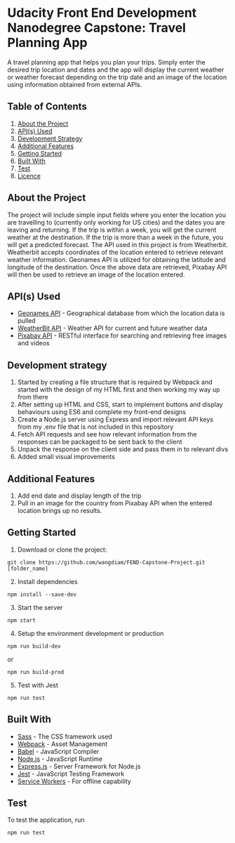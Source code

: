 # Udacity Front End Development Nanodegree Capstone: Travel Planning App

A travel planning app that helps you plan your trips. Simply enter the desired trip location and dates and the app will display the current weather or weather forecast depending on the trip date and an image of the location using information obtained from external APIs.

## Table of Contents

1. [About the Project](#about-the-project)
2. [API(s) Used](#apis(s)-used)
3. [Development Strategy](#development-strategy)
4. [Additional Features](#additional-features)
5. [Getting Started](#getting-started) 
6. [Built With](#built-with)
7. [Test](#test)
8. [Licence](#licence)

## About the Project

The project will include simple input fields where you enter the location you are travelling to (currently only working for US cities) and the dates you are leaving and returning. If the trip is within a week, you will get the current weather at the destination. If the trip is more than a week in the future, you will get a predicted forecast. The API used in this project is from Weatherbit. Weatherbit accepts coordinates of the location entered to retrieve relevant weather information. Geonames API is utilized for obtaining the latitude and longitude of the destination. Once the above data are retrieved, Pixabay API will then be used to retrieve an image of the location entered.


## API(s) Used

* [Geonames API](http://www.geonames.org/export/web-services.html) - Geographical database from which the location data is pulled
* [WeatherBit API](https://www.weatherbit.io/api) - Weather API for current and future weather data
* [Pixabay API](https://pixabay.com/api/docs/) - RESTful interface for searching and retrieving free images and videos

## Development strategy

1. Started by creating a file structure that is required by Webpack and started with the design of my HTML first and then working my way up from there
2. After setting up HTML and CSS, start to implement buttons and display behaviours using ES6 and complete my front-end designs
3. Create a Node.js server using Express and import relevant API keys from my .env file that is not included in this repository
4. Fetch API requests and see how relevant information from the responses can be packaged to be sent back to the client
5. Unpack the response on the client side and pass them in to relevant divs
6. Added small visual improvements

## Additional Features

1. Add end date and display length of the trip
2. Pull in an image for the country from Pixabay API when the entered location brings up no results.

## Getting Started

1. Download or clone the project:
```
git clone https://github.com/wangdiam/FEND-Capstone-Project.git [folder_name]
```
2. Install dependencies
```
npm install --save-dev
```
3. Start the server
```
npm start
```
4. Setup the environment development or production
```
npm run build-dev
```
or 
```
npm run build-prod
```
5. Test with Jest
```
npm run test
```

## Built With
 
* [Sass](https://sass-lang.com/documentation) - The CSS framework used
* [Webpack](https://webpack.js.org/concepts/) - Asset Management
* [Babel](https://babeljs.io/) - JavaScript Compiler
* [Node.js](https://nodejs.org/en/) - JavaScript Runtime
* [Express.js](https://expressjs.com/) - Server Framework for Node.js
* [Jest](https://jestjs.io/) - JavaScript Testing Framework
* [Service Workers](https://developers.google.com/web/fundamentals/primers/service-workers) - For offline capability

## Test

To test the application, run
```
npm run test
```